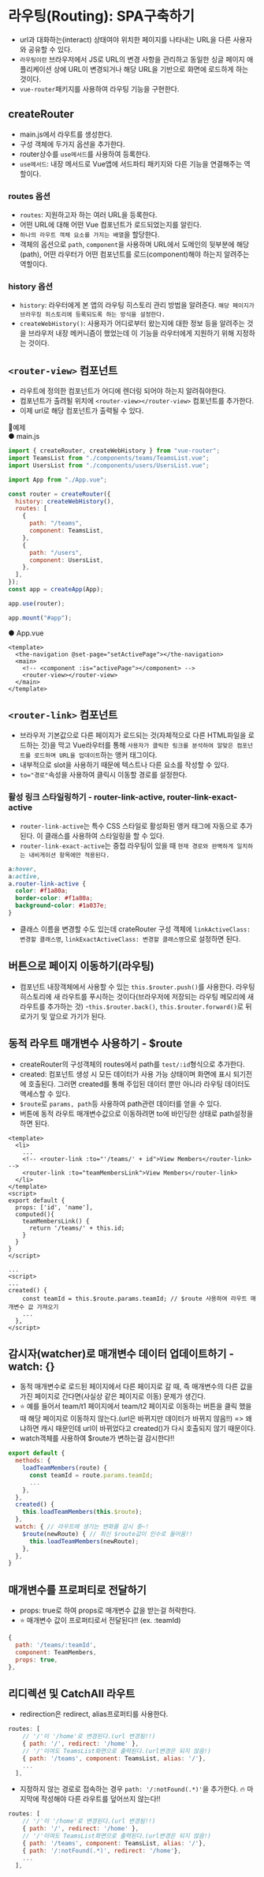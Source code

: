 # 라우팅(Routing): SPA구축하기

- url과 대화하는(interact) 상태여야 위치한 페이지를 나타내는 URL을 다른 사용자와 공유할 수 있다.
- `라우팅이란` 브라우저에서 JS로 URL의 변경 사항을 관리하고 동일한 싱글 페이지 애플리케이션 상에 URL이 변경되거나 해당 URL을 기반으로 화면에 로드하게 하는 것이다.
- `vue-router`패키지를 사용하여 라우팅 기능을 구현한다.

## createRouter

- main.js에서 라우트를 생성한다.
- 구성 객체에 두가지 옵션을 추가한다.
- router상수를 `use메서드`를 사용하여 등록한다.
- `use메서드`: 내장 메서드로 Vue앱에 서드파티 패키지와 다른 기능을 연결해주는 역할이다.

### routes 옵션

- `routes`: 지원하고자 하는 여러 URL을 등록한다.
- 어떤 URL에 대해 어떤 Vue 컴포넌트가 로드되었는지를 알린다.
- `하나의 라우트 객체 요소를 가지는 배열`을 할당한다.
- 객체의 옵션으로 `path`, `component`을 사용하며 URL에서 도메인의 뒷부분에 해당(path), 어떤 라우터가 어떤 컴포넌트를 로드(component)해야 하는지 알려주는 역할이다.

### history 옵션

- `history`: 라우터에게 본 앱의 라우팅 히스토리 관리 방법을 알려준다. `해당 페이지가 브라우징 히스토리에 등록되도록 하는 방식을 설정한다.`
- `createWebHistory()`: 사용자가 어디로부터 왔는지에 대한 정보 등을 알려주는 것을 브라우저 내장 메커니즘이 했었는데 이 기능을 라우터에게 지원하기 위해 지정하는 것이다.

## `<router-view>` 컴포넌트

- 라우트에 정의한 컴포넌트가 어디에 렌더링 되어야 하는지 알려줘야한다.
- 컴포넌트가 출려될 위치에 `<router-view></router-view>` 컴포넌트를 추가한다.
- 이제 url로 해당 컴포넌트가 출력될 수 있다.

👾예제  
● main.js

```js
import { createRouter, createWebHistory } from "vue-router";
import TeamsList from "./components/teams/TeamsList.vue";
import UsersList from "./components/users/UsersList.vue";

import App from "./App.vue";

const router = createRouter({
  history: createWebHistory(),
  routes: [
    {
      path: "/teams",
      component: TeamsList,
    },
    {
      path: "/users",
      component: UsersList,
    },
  ],
});
const app = createApp(App);

app.use(router);

app.mount("#app");
```

● App.vue

```vue
<template>
  <the-navigation @set-page="setActivePage"></the-navigation>
  <main>
    <!-- <component :is="activePage"></component> -->
    <router-view></router-view>
  </main>
</template>
```

## `<router-link>` 컴포넌트

- 브라우저 기본값으로 다른 페이지가 로드되는 것(자체적으로 다른 HTML파일을 로드하는 것)을 막고 Vue라우터를 통해 `사용자가 클릭한 링크를 분석하여 알맞은 컴포넌트를 로드하며 URL을 업데이트`하는 앵커 태그이다.
- 내부적으로 slot을 사용하기 때문에 텍스트나 다른 요소를 작성할 수 있다.
- `to="경로"`속성을 사용하여 클릭시 이동할 경로를 설정한다.

### 활성 링크 스타일링하기 - router-link-active, router-link-exact-active

- `router-link-active`는 특수 CSS 스타일로 활성화된 앵커 태그에 자동으로 추가된다. 이 클래스를 사용하여 스타일링을 할 수 있다.
- `router-link-exact-active`는 중첩 라우팅이 있을 때 `현재 경로와 완벽하게 일치하는 내비게이션 항목에만 적용된다.`

```css
a:hover,
a:active,
a.router-link-active {
  color: #f1a80a;
  border-color: #f1a80a;
  background-color: #1a037e;
}
```

- 클래스 이름을 변경할 수도 있는데 crateRouter 구성 객체에 `linkActiveClass: 변경할 클래스명`, `linkExactActiveClass: 변경할 클래스명`으로 설정하면 된다.

## 버튼으로 페이지 이동하기(라우팅)

- 컴포넌트 내장객체에서 사용할 수 있는 `this.$router.push()`를 사용한다. 라우팅 히스토리에 새 라우트를 푸시하는 것이다(브라우저에 저장되는 라우팅 메모리에 새 라우트를 추가하는 것) -`this.$router.back()`, `this.$router.forward()`로 뒤로가기 및 앞으로 가기가 된다.

## 동적 라우트 매개변수 사용하기 - $route

- createRouter의 구성객체의 routes에서 path를 `test/:id`형식으로 추가한다.
- created: 컴포넌트 생성 시 모든 데이터가 사용 가능 상태이며 화면에 표시 되기전에 호출된다. 그러면 created를 통해 주입된 데이터 뿐만 아니라 라우팅 데이터도 액세스할 수 있다.
- `$route`로 `params, path`등 사용하여 path관련 데이터를 얻을 수 있다.
- 버튼에 동적 라우트 매개변수값으로 이동하려면 to에 바인딩한 상태로 path설정을 하면 된다.

```vue
<template>
  <li>
    ...
    <!-- <router-link :to="'/teams/' + id">View Members</router-link> -->
    <router-link :to="teamMembersLink">View Members</router-link>
  </li>
</template>
<script>
export default {
  props: ['id', 'name'],
  computed(){
    teamMembersLink() {
      return '/teams/' + this.id;
    }
  }
}
</script>
```

```vue
...
<script>
...
created() {
    const teamId = this.$route.params.teamId; // $route 사용하여 라우트 매개변수 값 가져오기
    ...
  },
</script>
```

## 감시자(watcher)로 매개변수 데이터 업데이트하기 - watch: {}

- 동적 매개변수로 로드된 페이지에서 다른 페이지로 갈 때, 즉 매개변수의 다른 값을 가진 페이지로 간다면(사실상 같은 페이지로 이동) 문제가 생긴다.
- ⭐️ 예를 들어서 team/t1 페이지에서 team/t2 페이지로 이동하는 버튼을 클릭 했을 때 해당 페이지로 이동하지 않는다.(url은 바뀌지만 데이터가 바뀌지 않음!!) => 왜냐하면 캐시 때문인데 url이 바뀌었다고 created()가 다시 호출되지 않기 때문이다.
- watch객체를 사용하여 $route가 변하는걸 감시한다!!

```js
export default {
  methods: {
    loadTeamMembers(route) {
      const teamId = route.params.teamId;
      ...
    },
  },
  created() {
    this.loadTeamMembers(this.$route);
  },
  watch: { // 라우트에 생기는 변화를 감시 중~!
    $route(newRoute) { // 최신 $route값이 인수로 들어옴!!
      this.loadTeamMembers(newRoute);
    },
  },
}
```

## 매개변수를 프로퍼티로 전달하기

- props: true로 하여 props로 매개변수 값을 받는걸 허락한다.
- ⭐️ 매개변수 값이 프로퍼티로서 전달된다!! (ex. :teamId)

```js
{
  path: '/teams/:teamId',
  component: TeamMembers,
  props: true,
},
```

## 리디렉션 및 CatchAll 라우트

- redirection은 redirect, alias프로퍼티를 사용한다.

```js
routes: [
    // '/'이 '/home'로 변경된다.(url 변경됨!!)
    { path: '/', redirect: '/home' },
    // '/'이여도 TeamsList화면으로 출력된다.(url변경은 되지 않음!)
    { path: '/teams', component: TeamsList, alias: '/'},
    ...
  ],
```

- 지정하지 않는 경로로 접속하는 경우 `path: '/:notFound(.*)'`을 추가한다. 🔥 마지막에 작성해야 다른 라우트를 덮어쓰지 않는다!!

```js
routes: [
    // '/'이 '/home'로 변경된다.(url 변경됨!!)
    { path: '/', redirect: '/home' },
    // '/'이여도 TeamsList화면으로 출력된다.(url변경은 되지 않음!)
    { path: '/teams', component: TeamsList, alias: '/'},
    { path: '/:notFound(.*)', redirect: '/home'},
    ...
  ],
```
